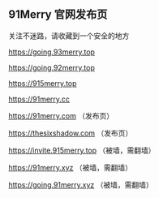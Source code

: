 ## 91Merry 官网发布页

关注不迷路，请收藏到一个安全的地方

https://going.93merry.top

https://going.92merry.top

https://915merry.top


https://91merry.cc


https://91merry.com （发布页）

https://thesixshadow.com （发布页）




https://invite.915merry.top （被墙，需翻墙）

https://91merry.xyz （被墙，需翻墙）

https://going.91merry.xyz （被墙，需翻墙）
